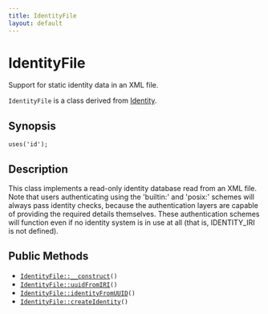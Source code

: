 ```yaml
---
title: IdentityFile
layout: default
---
```


# IdentityFile

Support for static identity data in an XML file.

<code>IdentityFile</code> is a class derived from <a href="Identity">Identity</a>.

## Synopsis

<pre><code>uses('id');
</code></pre>
## Description

This class implements a read-only identity database read from an XML file.
Note that users authenticating using the 'builtin:' and 'posix:' schemes
will always pass identity checks, because the authentication layers are
capable of providing the required details themselves. These authentication
schemes will function even if no identity system is in use at all (that is,
IDENTITY_IRI is not defined).

## Public Methods

* <code><a href="IdentityFile%3A%3A__construct">IdentityFile::__construct</a>()</code>
* <code><a href="IdentityFile%3A%3AuuidFromIRI">IdentityFile::uuidFromIRI</a>()</code>
* <code><a href="IdentityFile%3A%3AidentityFromUUID">IdentityFile::identityFromUUID</a>()</code>
* <code><a href="IdentityFile%3A%3AcreateIdentity">IdentityFile::createIdentity</a>()</code>

